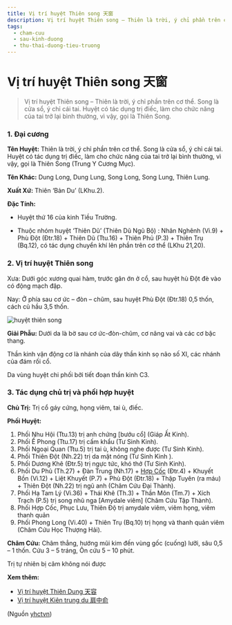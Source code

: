 ```yaml
---
title: Vị trí huyệt Thiên song 天窗
description: Vị trí huyệt Thiên song – Thiên là trời, ý chỉ phần trên cơ thể. Song là cửa sổ, ý chỉ cái tai. Huyệt có tác dụng trị điếc, làm cho chức năng của tai trở lại bình thường, vì vậy, gọi là Thiên Song.
tags:
  - cham-cuu
  - sau-kinh-duong
  - thu-thai-duong-tieu-truong
---
```


# Vị trí huyệt Thiên song 天窗 

> Vị trí huyệt Thiên song – Thiên là trời, ý chỉ phần trên cơ thể. Song là cửa sổ, ý chỉ cái tai. Huyệt có tác dụng trị điếc, làm cho chức năng của tai trở lại bình thường, vì vậy, gọi là Thiên Song.

### 1. Đại cương

**Tên Huyệt:** Thiên là trời, ý chỉ phần trên cơ thể. Song là cửa sổ, ý chỉ cái tai. Huyệt có tác dụng trị điếc, làm cho chức năng của tai trở lại bình thường, vì vậy, gọi là Thiên Song (Trung Y Cương Mục).

**Tên Khác:** Dung Long, Dung Lung, Song Long, Song Lung, Thiên Lung.

**Xuất Xứ:** Thiên ‘Bản Du’ (LKhu.2).

**Đặc Tính:**

+ Huyệt thứ 16 của kinh Tiều Trường.

+ Thuộc nhóm huyệt ‘Thiên Dũ’ (Thiên Dũ Ngũ Bộ) : Nhân Nghênh (Vi.9) + Phù Đột (Đtr.18) + Thiên Dũ (Ttu.16) + Thiên Phủ (P.3) + Thiên Trụ (Bq.12), có tác dụng chuyển khí lên phần trên cơ thể (LKhu 21,20).

### 2. Vị trí huyệt Thiên song

Xưa: Dưới góc xương quai hàm, trước gân ớn ở cổ, sau huyệt hù Đột đè vào có động mạch đập.

Nay: Ở phía sau cơ ức – đòn – chũm, sau huyệt Phù Đột (Đtr.18) 0,5 thốn, cách củ hầu 3,5 thốn.

![huyệt thiên song](/imgs/yhctvn/huyet-thien-song-300x169.jpg)

**Giải Phẫu:** Dưới da là bờ sau cơ ức-đòn-chũm, cơ nâng vai và các cơ bậc thang.

Thần kinh vận động cơ là nhánh của dây thần kinh sọ não số XI, các nhánh của đám rối cổ.

Da vùng huyệt chi phối bởi tiết đoạn thần kinh C3.

### 3. Tác dụng chủ trị và phối hợp huyệt

**Chủ Trị:** Trị cổ gáy cứng, họng viêm, tai ù, điếc.

**Phối Huyệt:**

1. Phối Nhu Hội (Ttu.13) trị anh chứng [bướu cổ] (Giáp Ất Kinh).
2. Phối Ế Phong (Ttu.17) trị cấm khẩu (Tư Sinh Kinh).
3. Phối Ngoại Quan (Ttu.5) trị tai ù, không nghe được (Tư Sinh Kinh).
4. Phối Thiên Đột (Nh.22) trị da mặt nóng (Tư Sinh Kinh ).
5. Phối Dương Khê (Đtr.5) trị ngực tức, khó thở (Tư Sinh Kinh).
6. Phối Du Phủ (Th.27) + Đàn Trung (Nh.17) + [Hợp Cốc](/yhctvn/huyet-hop-coc-%e5%90%88-%e8%b0%b7) (Đtr.4) + Khuyết Bồn (Vi.12) + Liệt Khuyết (P.7) + Phù Đột (Đtr.18) + Thập Tuyên (ra máu) + Thiên Đột (Nh.22) trị ngũ anh (Châm Cứu Đại Thành).
7. Phối Hạ Tam Lý (Vi.36) + Thái Khê (Th.3) + Thần Môn (Tm.7) + Xích Trạch (P.5) trị song nhũ nga [Amydale viêm] (Châm Cứu Tập Thành).
8. Phối Hợp Cốc, Phục Lưu, Thiên Độ trị amydale viêm, viêm họng, viêm thanh quản
9. Phối Phong Long (Vi.40) + Thiên Trụ (Bq.10) trị họng và thanh quản viêm (Châm Cứu Học Thượng Hải).

**Châm Cứu:** Châm thẳng, hướng mũi kim đến vùng gốc (cuống) lưỡi, sâu 0,5 – 1 thốn. Cứu 3 – 5 tráng, Ôn cứu 5 – 10 phút.

Trị tự nhiên bị câm không nói được

**Xem thêm:**

* [Vị trí huyệt Thiên Dung 天容](/yhctvn/vi-tri-huyet-thien-dung)
* [Vị trí huyệt Kiên trung du 肩中俞](/yhctvn/vi-tri-huyet-kien-trung-du-%e8%82%a9%e4%b8%ad%e4%bf%9e)

(Nguồn <a href="https://yhctvn.com/vi-tri-huyet-thien-song-天窗/" target="_blank">yhctvn</a>)
